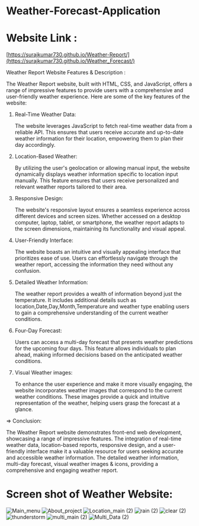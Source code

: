 # Weather-Forecast-Application

# Website Link : 
[https://surajkumar730.github.io/Weather-Report/](https://surajkumar730.github.io/Weather_Forecast/)



 Weather Report Website Features & Description : 

The Weather Report website, built with HTML, CSS, and JavaScript, offers a range of impressive features 
to provide users with a comprehensive and user-friendly weather experience. Here are some of the key features of the website:

1. Real-Time Weather Data: 

    The website leverages JavaScript to fetch real-time weather data from a reliable API.
    This ensures that users receive accurate and 
    up-to-date weather information for their location, empowering them to plan their day accordingly.


3. Location-Based Weather: 

   By utilizing the user's geolocation or allowing manual input, the website dynamically displays weather information specific to location 
   input manually. This feature ensures that users receive personalized and relevant weather reports tailored to their area.

3. Responsive Design:

   The website's responsive layout ensures a seamless experience across different devices and screen sizes. 
   Whether accessed on a desktop computer, laptop, tablet, or smartphone, the weather report adapts to the screen dimensions, maintaining 
   its functionality and visual appeal.

4. User-Friendly Interface: 

   The website boasts an intuitive and visually appealing interface that prioritizes ease of use. 
   Users can effortlessly navigate through the weather report, accessing the information they need without any confusion.

5. Detailed Weather Information:

   The weather report provides a wealth of information beyond just the temperature. 
   It includes additional details such as location,Date,Day,Month,Temperature and weather type
   enabling users to gain a comprehensive understanding of the current weather conditions.

6. Four-Day Forecast:

   Users can access a multi-day forecast that presents weather predictions for the upcoming four days. 
   This feature allows individuals to plan ahead, making informed decisions based on the anticipated weather conditions.

7. Visual Weather images: 

   To enhance the user experience and make it more visually engaging, the website incorporates weather images that correspond to the current
   weather conditions.
   These images provide a quick and intuitive representation of the weather, helping users grasp the forecast at a glance.

=> Conclusion:

  The Weather Report website demonstrates front-end web development, showcasing a range of impressive features. 
  The integration of real-time weather data, location-based reports, responsive design, and a user-friendly interface make 
  it a valuable resource for users seeking accurate and accessible weather information. The detailed weather information, multi-day forecast,
  visual weather images & icons,  providing a comprehensive and engaging weather report.

# Screen shot of Weather Website:
![Main_menu](https://github.com/SURAJKUMAR730/Weather_report-Application/assets/106768289/bdf44019-687c-4c9d-8ab2-48688b34209b)
![About_project](https://github.com/SURAJKUMAR730/Weather_report-Application/assets/106768289/a731e31f-adf5-4d10-a903-e749e8e7e3ca)
![Location_main (2)](https://github.com/SURAJKUMAR730/Weather_report-Application/assets/106768289/6859d761-0ac0-45b7-9dd8-b21c5c2c593e)
![rain (2)](https://github.com/SURAJKUMAR730/Weather_report-Application/assets/106768289/02e0d96e-94c9-4cb3-8f04-1c372fb6e3ff)
![clear (2)](https://github.com/SURAJKUMAR730/Weather_report-Application/assets/106768289/cd63af59-4fb9-48b0-8573-2ad805b64ab0)
![thunderstorm](https://github.com/SURAJKUMAR730/Weather_report-Application/assets/106768289/18bed249-c651-4010-b5c0-6f9858f0731f)
![multi_main (2)](https://github.com/SURAJKUMAR730/Weather_report-Application/assets/106768289/9ca71d76-11b0-4b77-9d4e-e48c3a42833c)
![Multi_Data (2)](https://github.com/SURAJKUMAR730/Weather_report-Application/assets/106768289/5f7965b4-5f9a-4cb0-9de4-c5772011e4dc)







